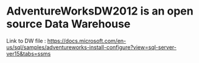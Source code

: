 <h1>AdventureWorksDW2012 is an open source Data Warehouse</h1>

Link to DW file : https://docs.microsoft.com/en-us/sql/samples/adventureworks-install-configure?view=sql-server-ver15&tabs=ssms
